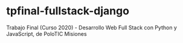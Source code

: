 # tpfinal-fullstack-django
Trabajo Final (Curso 2020) - Desarrollo Web Full Stack con Python y JavaScript, de PoloTIC Misiones
